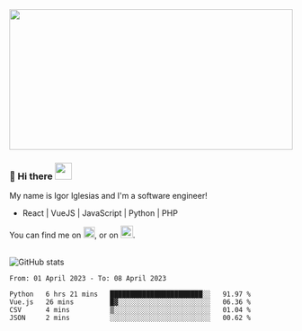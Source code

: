 <img src="https://c.tenor.com/KjVxfRrrncUAAAAd/matrix.gif" width="100%" height="250px">

### 🔭 Hi there <img src="https://raw.githubusercontent.com/MartinHeinz/MartinHeinz/master/wave.gif" width="30px">


My name is Igor Iglesias and I'm a software engineer!
<br>

<ul>
  <li> React | VueJS | JavaScript | Python | PHP </li>
</ul>
You can find me on <a href="https://twitter.com/IgorIglesias5"><img src="https://i.imgur.com/JLLlB5S.png" width="20px"></a>, or on <a href="https://www.linkedin.com/in/igor-iglesias-62478428/"><img src="https://i.imgur.com/PXyIkWx.png" width="22px"></a>.

<br>
<br>

![GitHub stats](https://github-readme-stats.vercel.app/api?username=igoiglesias&show_icons=true&count_private=true&theme=chartreuse-dark&hide_title=true)

<!--START_SECTION:waka-->

```text
From: 01 April 2023 - To: 08 April 2023

Python   6 hrs 21 mins   ███████████████████████░░   91.97 %
Vue.js   26 mins         █▓░░░░░░░░░░░░░░░░░░░░░░░   06.36 %
CSV      4 mins          ▒░░░░░░░░░░░░░░░░░░░░░░░░   01.04 %
JSON     2 mins          ░░░░░░░░░░░░░░░░░░░░░░░░░   00.62 %
```

<!--END_SECTION:waka-->
